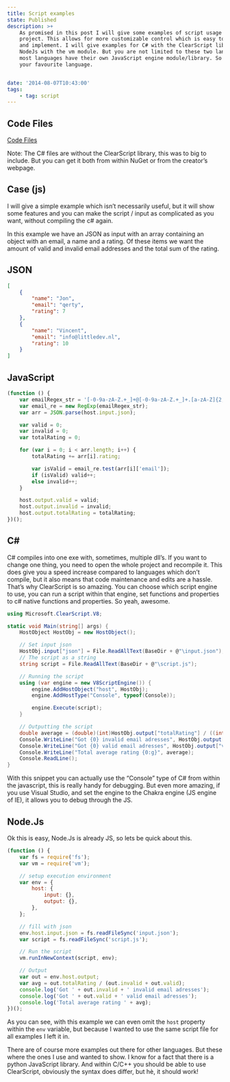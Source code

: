 ```yaml
---
title: Script examples
state: Published
description: >+
    As promised in this post I will give some examples of script usage within a
    project. This allows for more customizable control which is easy to maintain
    and implement. I will give examples for C# with the ClearScript library and
    NodeJs with the vm module. But you are not limited to these two langauges,
    most languages have their own JavaScript engine module/library. So try it with
    your favourite language.


date: '2014-08-07T10:43:00'
tags:
    - tag: script
---
```


## Code Files

[Code Files](/uploads/jsexamples.zip)

Note: The C# files are without the ClearScript library, this was to big to include. But you can get it both from within NuGet or from the creator’s webpage.

## Case (js)

I will give a simple example which isn’t necessarily useful, but it will show some features and you can make the script / input as complicated as you want, without compiling the c# again.

In this example we have an JSON as input with an array containing an object with an email, a name and a rating. Of these items we want the amount of valid and invalid email addresses and the total sum of the rating.

## JSON

```json
[
    {
        "name": "Jon",
        "email": "qerty",
        "rating": 7
    },
    {
        "name": "Vincent",
        "email": "info@littledev.nl",
        "rating": 10
    }
]
```

## JavaScript

```javascript
(function () {
    var emailRegex_str = '[-0-9a-zA-Z.+_]+@[-0-9a-zA-Z.+_]+.[a-zA-Z]{2,4}';
    var email_re = new RegExp(emailRegex_str);
    var arr = JSON.parse(host.input.json);

    var valid = 0;
    var invalid = 0;
    var totalRating = 0;

    for (var i = 0; i < arr.length; i++) {
        totalRating += arr[i].rating;

        var isValid = email_re.test(arr[i]['email']);
        if (isValid) valid++;
        else invalid++;
    }

    host.output.valid = valid;
    host.output.invalid = invalid;
    host.output.totalRating = totalRating;
})();
```

## C#

C# compiles into one exe with, sometimes, multiple dll’s. If you want to change one thing, you need to open the whole project and recompile it. This does give you a speed increase compared to languages which don’t compile, but it also means that code maintenance and edits are a hassle. That’s why ClearScript is so amazing. You can choose which script engine to use, you can run a script within that engine, set functions and properties to c# native functions and properties. So yeah, awesome.

```C#
using Microsoft.ClearScript.V8;

static void Main(string[] args) {
    HostObject HostObj = new HostObject();

    // Set input json
    HostObj.input["json"] = File.ReadAllText(BaseDir + @"\input.json");
    // The script as a string
    string script = File.ReadAllText(BaseDir + @"\script.js");

    // Running the script
    using (var engine = new V8ScriptEngine()) {
        engine.AddHostObject("host", HostObj);
        engine.AddHostType("Console", typeof(Console));

        engine.Execute(script);
    }

    // Outputting the script
    double average = (double)(int)HostObj.output["totalRating"] / ((int)HostObj.output["invalid"] + (int)HostObj.output["valid"]);
    Console.WriteLine("Got {0} invalid email adresses", HostObj.output["invalid"]);
    Console.WriteLine("Got {0} valid email adresses", HostObj.output["valid"]);
    Console.WriteLine("Total average rating {0:g}", average);
    Console.ReadLine();
}
```

With this snippet you can actually use the “Console” type of C# from within the javascript, this is really handy for debugging. But even more amazing, if you use Visual Studio, and set the engine to the Chakra engine (JS engine of IE), it allows you to debug through the JS.

## Node.Js

Ok this is easy, Node.Js is already JS, so lets be quick about this.

```javascript
(function () {
    var fs = require('fs');
    var vm = require('vm');

    // setup execution environment
    var env = {
        host: {
            input: {},
            output: {},
        },
    };

    // fill with json
    env.host.input.json = fs.readFileSync('input.json');
    var script = fs.readFileSync('script.js');

    // Run the script
    vm.runInNewContext(script, env);

    // Output
    var out = env.host.output;
    var avg = out.totalRating / (out.invalid + out.valid);
    console.log('Got ' + out.invalid + ' invalid email adresses');
    console.log('Got ' + out.valid + ' valid email adresses');
    console.log('Total average rating ' + avg);
})();
```

As you can see, with this example we can even omit the `host` property within the `env` variable, but because I wanted to use the same script file for all examples I left it in.

There are of course more examples out there for other languages. But these where the ones I use and wanted to show. I know for a fact that there is a python JavaScript library. And within C/C++ you should be able to use ClearScript, obviously the syntax does differ, but hè, it should work!
